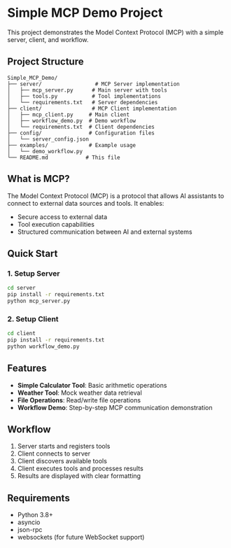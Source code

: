 # Simple MCP Demo Project

This project demonstrates the Model Context Protocol (MCP) with a simple server, client, and workflow.

## Project Structure

```
Simple_MCP_Demo/
├── server/                 # MCP Server implementation
│   ├── mcp_server.py      # Main server with tools
│   ├── tools.py           # Tool implementations
│   └── requirements.txt   # Server dependencies
├── client/                # MCP Client implementation
│   ├── mcp_client.py     # Main client
│   ├── workflow_demo.py  # Demo workflow
│   └── requirements.txt  # Client dependencies
├── config/               # Configuration files
│   └── server_config.json
├── examples/             # Example usage
│   └── demo_workflow.py
└── README.md            # This file
```

## What is MCP?

The Model Context Protocol (MCP) is a protocol that allows AI assistants to connect to external data sources and tools. It enables:
- Secure access to external data
- Tool execution capabilities
- Structured communication between AI and external systems

## Quick Start

### 1. Setup Server
```bash
cd server
pip install -r requirements.txt
python mcp_server.py
```

### 2. Setup Client
```bash
cd client
pip install -r requirements.txt
python workflow_demo.py
```

## Features

- **Simple Calculator Tool**: Basic arithmetic operations
- **Weather Tool**: Mock weather data retrieval
- **File Operations**: Read/write file operations
- **Workflow Demo**: Step-by-step MCP communication demonstration

## Workflow

1. Server starts and registers tools
2. Client connects to server
3. Client discovers available tools
4. Client executes tools and processes results
5. Results are displayed with clear formatting

## Requirements

- Python 3.8+
- asyncio
- json-rpc
- websockets (for future WebSocket support) 